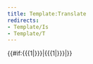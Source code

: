 ```yaml
---
title: Template:Translate
redirects:
- Template/Is
- Template/T
---
```


{{#if:{{{1|}}}|<span data-translate="true">{{{1|}}}</span>|}}